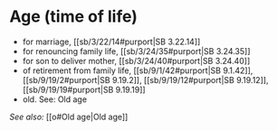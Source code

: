 # Age (time of life)

* for marriage, [[sb/3/22/14#purport|SB 3.22.14]]
* for renouncing family life, [[sb/3/24/35#purport|SB 3.24.35]]
* for son to deliver mother, [[sb/3/24/40#purport|SB 3.24.40]]
* of retirement from family life, [[sb/9/1/42#purport|SB 9.1.42]], [[sb/9/19/2#purport|SB 9.19.2]], [[sb/9/19/12#purport|SB 9.19.12]], [[sb/9/19/19#purport|SB 9.19.19]]
* old. See: Old age 

*See also:* [[o#Old age|Old age]]

